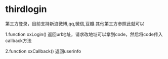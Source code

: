 # thirdlogin
第三方登录，目前支持新浪微博,qq,微信,豆瓣.其他第三方参照此就可以

1.function xxLogin() 返回url地址，请求改地址可以拿到code，然后将code传入callback方法

2.function xxCallback() 返回userinfo
